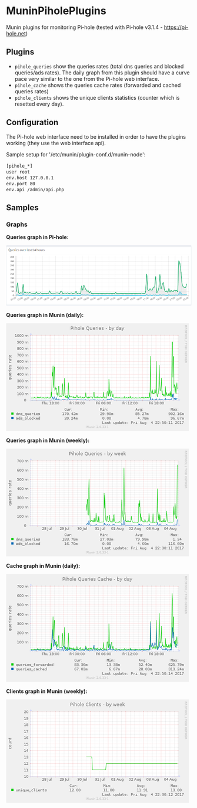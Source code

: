 # MuninPiholePlugins
Munin plugins for monitoring Pi-hole (tested with Pi-hole v3.1.4 - https://pi-hole.net)

## Plugins
* `pihole_queries` show the queries rates (total dns queries and blocked queries/ads rates). The daily graph from this plugin should have a curve pace very similar to the one from the Pi-hole web interface.
* `pihole_cache` shows the queries cache rates (forwarded and cached queries rates)
* `pihole_clients` shows the unique clients statistics (counter which is resetted every day). 

## Configuration

The Pi-hole web interface need to be installed in order to have the plugins working (they use the web interface api).

Sample setup for '/etc/munin/plugin-conf.d/munin-node':
```
[pihole_*]
user root
env.host 127.0.0.1
env.port 80
env.api /admin/api.php
```

## Samples

### Graphs

**Queries graph in Pi-hole:**

![pihole](samples/pihole.png)

**Queries graph in Munin (daily):**

![pihole_queries-day](samples/pihole_queries-day.png)

**Queries graph in Munin (weekly):**

![pihole_queries-week](samples/pihole_queries-week.png)

**Cache graph in Munin (daily):**

![pihole_cache-day](samples/pihole_cache-day.png)

**Clients graph in Munin (weekly):**

![pihole_queries-week](samples/pihole_clients-week.png)

